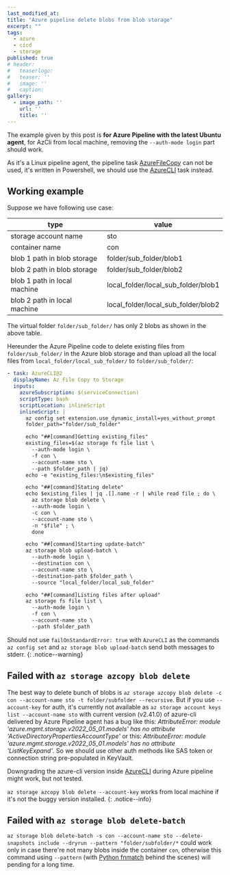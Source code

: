 ```yaml
---
last_modified_at:
title: "Azure pipeline delete blobs from blob storage"
excerpt: ""
tags:
  - azure
  - cicd
  - storage
published: true
# header:
#   teaserlogo:
#   teaser: ''
#   image: ''
#   caption:
gallery:
  - image_path: ''
    url: ''
    title: ''
---
```


The example given by this post is **for Azure Pipeline with the latest Ubuntu agent**, for AzCli from local machine, removing the `--auth-mode login` part should work.

As it's a Linux pipeline agent, the pipeline task [AzureFileCopy](https://learn.microsoft.com/en-us/azure/devops/pipelines/tasks/deploy/azure-file-copy?view=azure-devops) can not be used, it's written in Powershell, we should use the [AzureCLI](https://learn.microsoft.com/en-us/azure/devops/pipelines/tasks/deploy/azure-cli?view=azure-devops) task instead.

## Working example

Suppose we have following use case:

|             type             |                value                |
| ---------------------------- | ----------------------------------- |
| storage account name         | sto                                 |
| container name               | con                                 |
| blob 1 path in blob storage  | folder/sub_folder/blob1             |
| blob 2 path in blob storage  | folder/sub_folder/blob2             |
| blob 1 path in local machine | local_folder/local_sub_folder/blob1 |
| blob 2 path in local machine | local_folder/local_sub_folder/blob2 |

The virtual folder `folder/sub_folder/` has only 2 blobs as shown in the above table.

Hereunder the Azure Pipeline code to delete existing files from `folder/sub_folder/` in the Azure blob storage and than upload all the local files from `local_folder/local_sub_folder/` to `folder/sub_folder/`:

```yaml
- task: AzureCLI@2
  displayName: Az File Copy to Storage
  inputs:
    azureSubscription: $(serviceConnection)
    scriptType: bash
    scriptLocation: inlineScript
    inlineScript: |
      az config set extension.use_dynamic_install=yes_without_prompt
      folder_path="folder/sub_folder"

      echo "##[command]Getting existing_files"
      existing_files=$(az storage fs file list \
        --auth-mode login \
        -f con \
        --account-name sto \
        --path $folder_path | jq)
      echo -e "existing_files:\n$existing_files"

      echo "##[command]Stating delete"
      echo $existing_files | jq .[].name -r | while read file ; do \
        az storage blob delete \
        --auth-mode login \
        -c con \
        --account-name sto \
        -n "$file" ; \
        done

      echo "##[command]Starting update-batch"
      az storage blob upload-batch \
        --auth-mode login \
        --destination con \
        --account-name sto \
        --destination-path $folder_path \
        --source "local_folder/local_sub_folder"

      echo "##[command]Listing files after upload"
      az storage fs file list \
        --auth-mode login \
        -f con \
        --account-name sto \
        --path $folder_path
```

Should not use `failOnStandardError: true` with `AzureCLI` as the commands `az config set` and `az storage blob upload-batch` send both messages to stderr.
{: .notice--warning}

## Failed with `az storage azcopy blob delete`

The best way to delete bunch of blobs is `az storage azcopy blob delete -c con --account-name sto -t folder/subfolder --recursive`. But if you use `--account-key` for auth, it's currently not available as `az storage account keys list --account-name sto` with current version (v2.41.0) of azure-cli delivered by Azure Pipeline agent has a bug like this: *AttributeError: module 'azure.mgmt.storage.v2022_05_01.models' has no attribute 'ActiveDirectoryPropertiesAccountType'* or this: *AttributeError: module 'azure.mgmt.storage.v2022_05_01.models' has no attribute 'ListKeyExpand'*. So we should use other auth methods like SAS token or connection string pre-populated in KeyVault.

Downgrading the azure-cli version inside [AzureCLI](https://learn.microsoft.com/en-us/azure/devops/pipelines/tasks/deploy/azure-cli?view=azure-devops) during Azure pipeline might work, but not tested.

`az storage azcopy blob delete --account-key` works from local machine if it's not the buggy version installed.
{: .notice--info}

## Failed with `az storage blob delete-batch`

`az storage blob delete-batch -s con --account-name sto --delete-snapshots include --dryrun --pattern "folder/subfolder/*` could work only in case there're not many blobs inside the container `con`, otherwise this command using `--pattern` (with [Python fnmatch](https://docs.python.org/3.7/library/fnmatch.html) behind the scenes) will pending for a long time.

